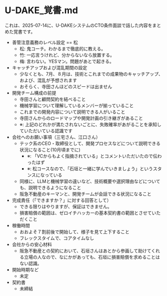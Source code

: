 # U-DAKE_覚書.md

これは、2025-07-14に、U-DAKEシステムのCTO条件面談で話した内容をまとめた覚書です。
- 善管注意義務のレベル設定 == 松
  - 松: 鬼コーチ。わかるまで徹底的に教える。
  - 竹: 一応言うけれど、分からないなら放置する。
  - 梅: 言わない。YESマン。問題があとで起きる。
- キャッチアップおよび混乱期間の設定
  - 少なくとも、7月、８月は、技術とこれまでの成果物のキャッチアップ、および、混乱が予想されます
  - おそらく、寺田さんほどのスピードは出ません
- 開発チーム構成の前提
  - 寺田さんと顧問契約を結べること
  - 機械学習について理解しているメンバーが揃っていること
  - これまでの開発内容について説明できる人がいること
  - 寺田さんからのロードマップや開発計画の引き継ぎがあること
  - ※: 上記のどれかが満たされないごとに、失敗確率があがることを承知していただいている認識です
- 会社へのお願い事項（三宅さん、江口さん）
  - テック系のCEO・取締役として、開発プロセスなどについて説明できる状況になること(10月頃までに)
    - ※: 「VCからもよく指摘されている」とコメントいただいたので伝わったはず
    - ※: 松コースなので、「石垣と一緒に学んでいきましょう」というスタンスになっている
  - 同様に、LLMと機械学習の違いなど、技術概要や選択理由などについても、説明できるようになること
  - 阪急不動産のキーマンと、開発チームが会話できる状況になること
- 完成責任（「できますか？」に対する回答として）
  - できる限りはやりますが、保証はできません。
  - 損害賠償の範囲は、ゼロイチハッカーの基本契約書の範囲とさせていただくこと
- 稼働時間
  - おおよそ７割前後で開始して、様子を見て上下すること
  - フレックスタイムで、コアタイムなし
- 会社からの安心材料
  - 阪急不動産との契約において、石垣さんはあとから参画して助けてくれる立場の人なので、なにかがあっても、石垣に損害賠償を求めることはない認識。
- 開始時期など
  - 未定
- 契約書
  - 未締結



